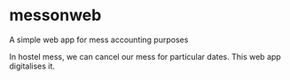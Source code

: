# messonweb
A simple web app for mess accounting purposes

In hostel mess, we can cancel our mess for particular dates. This web app digitalises it.
